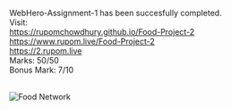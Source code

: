 WebHero-Assignment-1 has been succesfully completed. <br>
Visit: <br>
https://rupomchowdhury.github.io/Food-Project-2 <br> https://www.rupom.live/Food-Project-2 <br> https://2.rupom.live <br>
Marks: 50/50 <br>
Bonus Mark: 7/10 <br> <br>

![Food Network](https://files.rupom.live/static/media/img/Food-Network.png)
